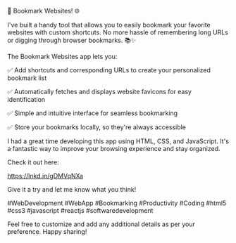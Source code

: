 🚀 Bookmark Websites! 🌐



I've built a handy tool that allows you to easily bookmark your favorite websites with custom shortcuts. No more hassle of remembering long URLs or digging through browser bookmarks. 📚✨



The Bookmark Websites app lets you:



✅ Add shortcuts and corresponding URLs to create your personalized bookmark list

✅ Automatically fetches and displays website favicons for easy identification

✅ Simple and intuitive interface for seamless bookmarking

✅ Store your bookmarks locally, so they're always accessible



I had a great time developing this app using HTML, CSS, and JavaScript. It's a fantastic way to improve your browsing experience and stay organized.



Check it out here: 

https://lnkd.in/gDMVqNXa

Give it a try and let me know what you think!



#WebDevelopment #WebApp #Bookmarking #Productivity #Coding #html5 #css3 #javascript #reactjs #softwaredevelopment 



Feel free to customize and add any additional details as per your preference. Happy sharing!
